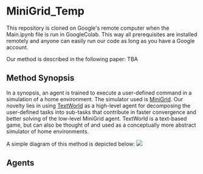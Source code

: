 # MiniGrid_Temp

This repository is cloned on Google's remote computer when the Main.ipynb file is run in GoogleColab. This way all prerequisites are installed remotely and anyone can easily run our code as long as you have a Google account.

Our method is described in the following paper: TBA

##  Method Synopsis
In a synopsis, an agent is trained to execute a user-defined command in a simulation of a home environment. The simulator used is [MiniGrid](https://github.com/Farama-Foundation/gym-minigrid). Our novelty lies in using [TextWorld](https://github.com/microsoft/TextWorld) as a high-level agent for decomposing the user-defined tasks into sub-tasks that contribute in faster convergence and better solving of the low-level MiniGrid agent. TextWorld is a text-based game, but can also be thought of and used as a conceptually more abstract simulator of home environments.

A simple diagram of this method is depicted below:
![](https://user-images.githubusercontent.com/54399132/184197141-8e32962f-412a-45e2-a5a3-b0ddb1467fef.png)


## Agents
